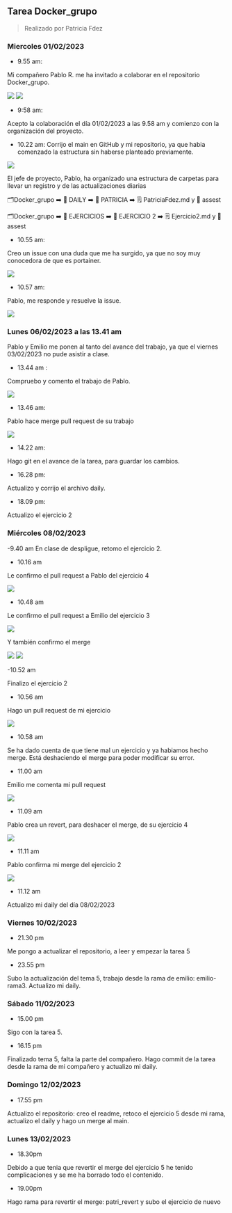 ## Tarea Docker_grupo

> Realizado por Patricia Fdez

### Miercoles 01/02/2023

- 9.55 am:

Mi compañero Pablo R. me ha invitado a colaborar en el repositorio Docker_grupo.

![](assets/invitacion_colaborador.png)
![](assets/colaborar.png)

- 9:58 am:
 
Acepto la colaboración el día 01/02/2023 a las 9.58 am  y comienzo con la organización del proyecto.

- 10.22 am:
Corrijo el main en GitHub y mi repositorio, ya que habia comenzado la estructura sin haberse planteado previamente.

![](assets/arreglo_main.png)

El jefe de proyecto, Pablo, ha organizado una estructura de carpetas para llevar un registro y de las actualizaciones diarias

:card_index_dividers:Docker_grupo :arrow_right: :open_file_folder: DAILY :arrow_right: :open_file_folder: PATRICIA :arrow_right: :spiral_notepad: PatriciaFdez.md y :open_file_folder: assest

:card_index_dividers:Docker_grupo :arrow_right: :open_file_folder: EJERCICIOS :arrow_right: :open_file_folder: EJERCICIO 2 :arrow_right: :spiral_notepad: Ejercicio2.md y :open_file_folder: assest

- 10.55 am:

Creo un issue con una duda que me ha surgido, ya que no soy muy conocedora de que es portainer.

![](assets/issue1.png)

- 10.57 am:

Pablo, me responde y resuelve la issue.

![](assets/issu1-respuesta.png)

### Lunes 06/02/2023 a las 13.41 am

Pablo y Emilio me ponen al tanto del avance del trabajo, ya que el viernes 03/02/2023 no pude asistir a clase.

- 13.44 am : 

Compruebo y comento el trabajo de Pablo.

![](assets/commentPablo1.png)

- 13.46 am: 

Pablo hace merge pull request de su trabajo

![](assets/mergePablo1.png)

- 14.22 am:

Hago git en el avance de la tarea, para guardar los cambios.

- 16.28 pm: 

Actualizo y corrijo el archivo daily.

- 18.09 pm:

Actualizo el ejercicio 2

### Miércoles 08/02/2023

-9.40 am
En clase de despligue, retomo el ejercicio 2.

- 10.16 am

Le confirmo el pull request a Pablo del ejercicio 4

![](assets/pullreqejer4.png)

- 10.48 am 

Le confirmo el pull request a Emilio del ejercicio 3

![](assets/pullreqejer3.png)

Y también confirmo el merge 

![](assets/mergeejer3.png)
![](assets/mergeejer3-1.png)

-10.52 am 

Finalizo el ejercicio 2

- 10.56 am 

Hago un pull request de mi ejercicio

![](assets/mipullreqejer2.png)

- 10.58 am

Se ha dado cuenta de que tiene mal un ejercicio y ya habiamos hecho merge. Está deshaciendo el merge para poder modificar su error.

- 11.00 am

Emilio me comenta mi pull request 

![](assets/emiliocomment.png)

- 11.09 am

Pablo crea un revert, para deshacer el merge, de su ejercicio 4

![](assets/revertpablo.png)

- 11.11 am 

Pablo confirma mi merge del ejercicio 2 

![](assets/mergeejer2.png)

- 11.12 am 

Actualizo mi daily del día 08/02/2023

### Viernes 10/02/2023

- 21.30 pm

Me pongo a actualizar el repositorio, a leer y empezar la tarea 5

- 23.55 pm

Subo la actualización del tema 5, trabajo desde la rama de emilio: emilio-rama3. Actualizo mi daily.

### Sábado 11/02/2023

- 15.00 pm

Sigo con la tarea 5.

- 16.15 pm 

Finalizado tema 5, falta la parte del compañero. Hago commit de la tarea desde la rama de mi compañero y actualizo mi daily.

### Domingo 12/02/2023 

- 17.55 pm

Actualizo el repositorio: creo el readme, retoco el ejercicio 5 desde mi rama, actualizo el daily y hago un merge al main.

### Lunes 13/02/2023

- 18.30pm

Debido a que tenia que revertir el merge del ejercicio 5 he tenido complicaciones y se me ha borrado todo el contenido. 

- 19.00pm 

Hago rama para revertir el merge: patri_revert y subo el ejercicio de nuevo
